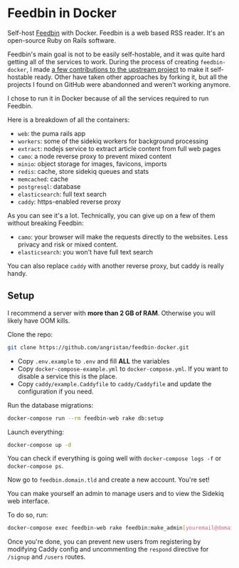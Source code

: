 # Feedbin in Docker

Self-host [Feedbin](https://github.com/feedbin/feedbin) with Docker. Feedbin is a web based RSS reader. It's an open-source Ruby on Rails software.

Feedbin's main goal is not to be easily self-hostable, and it was quite hard getting all of the services to work. During the process of creating `feedbin-docker`, I made [a few contributions to the upstream project](https://github.com/feedbin/feedbin/commits?author=angristan) to make it self-hostable ready. Other have taken other approaches by forking it, but all the projects I found on GitHub were abandonned and weren't working anymore.

I chose to run it in Docker because of all the services required to run Feedbin.

Here is a breakdown of all the containers:

* `web`: the puma rails app
* `workers`: some of the sidekiq workers for background processing
* `extract`: nodejs service to extract article content from full web pages
* `camo`: a node reverse proxy to prevent mixed content
* `minio`: object storage for images, favicons, imports
* `redis`: cache, store sidekiq queues and stats
* `memcached`: cache
* `postgresql`: database
* `elasticsearch`: full text search
* `caddy`: https-enabled reverse proxy

As you can see it's a lot. Technically, you can give up on a few of them without breaking Feedbin:

* `camo`: your browser will make the requests directly to the websites. Less privacy and risk or mixed content.
* `elasticsearch`: you won't have full text search

You can also replace `caddy` with another reverse proxy, but caddy is really handy.

## Setup

I recommend a server with **more than 2 GB of RAM**. Otherwise you will likely have OOM kills.

Clone the repo:

```sh
git clone https://github.com/angristan/feedbin-docker.git
```

* Copy `.env.example` to `.env` and fill **ALL** the variables
* Copy `docker-compose-example.yml` to `docker-compose.yml`. If you want to disable a service this is the place.
* Copy `caddy/example.Caddyfile` to `caddy/Caddyfile` and update the configuration if you need.

Run the database migrations:

```sh
docker-compose run --rm feedbin-web rake db:setup
```

Launch everything:

```sh
docker-compose up -d
```

You can check if everything is going well with `docker-compose logs -f` or `docker-compose ps`.

Now go to `feedbin.domain.tld` and create a new account. You're set!

You can make yourself an admin to manage users and to view the Sidekiq web interface.

To do so, run:

```sh
docker-compose exec feedbin-web rake feedbin:make_admin[youremail@domain.tld]
```

Once you're done, you can prevent new users from registering by modifying Caddy config and uncommenting the `respond` directive for `/signup` and `/users` routes.
